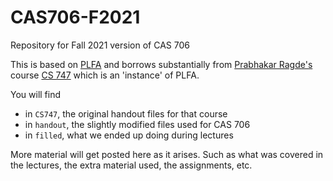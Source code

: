 # CAS706-F2021
Repository for Fall 2021 version of CAS 706

This is based on [PLFA](https://github.com/plfa/plfa.github.io) and borrows substantially from [Prabhakar Ragde's](https://cs.uwaterloo.ca/~plragde/) course [CS 747](https://cs.uwaterloo.ca/~plragde/747/) which is an 'instance' of PLFA.

You will find
- in `CS747`, the original handout files for that course
- in `handout`, the slightly modified files used for CAS 706
- in `filled`, what we ended up doing during lectures

More material will get posted here as it arises. Such as what was covered in the lectures, the 
extra material used, the assignments, etc.

